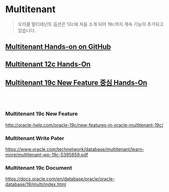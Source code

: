 
<H1>Multitenant</H1>

>오라클 멀티테넌트 옵션은 12c에 처음 소개 되어 19c까지 계속 기능이 추가되고 있습니다.


<a href="https://oracle.github.io/learning-library/data-management-library/database/options/multitenant.html"> 
 <H2>Multitenant Hands-on on GitHub </H2></a> 


<a href="https://github.com/oracle19c-cookbook/Availability-Scalability/blob/master/Multitenant/Multitenant%20database_12C.pdf" > <H2> Multitenant 12c Hands-On </H2></a>
 
 
<a href="https://github.com/oracle19c-cookbook/Availability-Scalability/blob/master/Multitenant/Hands-On_Multitenant.zip">
<H2> Multitenant 19c New Feature 중심 Hands-On </H2></a>
 
 


<br> </br> 
<H3> Multitenant 19c New Feature </H3>
 
 http://oracle-help.com/oracle-19c/new-features-in-oracle-multitenant-19c/

<H3> Multitenant Write Pater </H3>

 https://www.oracle.com/technetwork/database/multitenant/learn-more/multitenant-wp-19c-5395859.pdf

<H3> Multitenant 19c Document </H3>

 https://docs.oracle.com/en/database/oracle/oracle-database/19/multi/index.html
